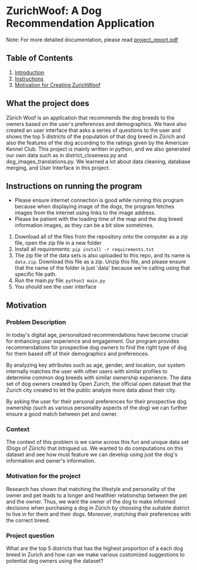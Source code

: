 # ZurichWoof: A Dog Recommendation Application
Note: For more detailed documentation, please read [project_report.pdf](#project_report.pdf)
## Table of Contents
1. [Introduction](#What-the-project-does)
2. [Instructions](#Instructions-on-running-the-program)
3. [Motivation for Creating ZurichWoof](#Motivation)

## What the project does
Zürich Woof is an application that recommends the dog breeds to the owners based on the user's preferences and demographics. We have also created an user interface that asks a series of questions to the user and shows the top 5 districts of the population of that dog breed in Zürich and also the features of the dog according to the ratings given by the American Kennel Club. This project is mainly written in python, and we also generated our own data such as in district_closeness.py and dog_images_translations.py. We learned a lot about data cleaning, database merging, and User Interface in this project.

## Instructions on running the program
* Please ensure internet connection is good while running this program because when displaying image of the dogs, the program fetches images from the internet using links to the image address.
* Please be patient with the loading time of the map and the dog breed information images, as they can be a bit slow sometimes.
1. Download all of the files from the repository onto the computer as a zip file, open the zip file in a new folder
2. Install all requirements: ```pip install -r requirements.txt```
3. The zip file of the data sets is also uploaded to this repo, and its name is ```data.zip```. Download this file as a zip. Unzip this file, and please ensure that the name of the folder is just 'data' because we're calling using that specific file path.
4. Run the main.py file: ```python3 main.py```
5. You should see the user interface

## Motivation
### Problem Description 
In today's digital age, personalized recommendations have become crucial for enhancing user experience and engagement. 
Our program provides recommendations for prospective dog owners to find the right type of dog for them based off of their demographics and preferences. 

By analyzing key attributes such as age, gender, and location, our system internally matches the user with other users with similar profiles to determine common dog breeds with similar ownership experience. The data set of dog owners created by Open Zurich, the official open dataset that the Zurich city created to let the public analyze more data about their city.

By asking the user for their personal preferences for their prospective dog ownership (such as various personality aspects of the dog) we can further ensure a good match between pet and owner.

### Context 
The context of this problem is we came across this fun and unique data set (Dogs of Zürich) that intrigued us. We wanted to do computations on this dataset and see how must feature we can develop using just the dog's information and owner's information. 

### Motivation for the project
Research has shown that matching the lifestyle and personality of the owner and pet leads to a longer and healthier relationship between the pet and the owner. Thus, we want the owner of the dog to make informed decisions when purchasing a dog in Zürich by choosing the suitable district to live in for them and their dogs. Moreover, matching their preferences with the correct breed.

### Project question 
What are the top 5 districts that has the highest proportion of a each dog breed in Zurich and how can we make various customized suggestions to potential dog owners using the dataset?

